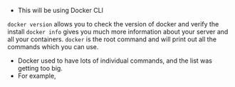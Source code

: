 - This will be using Docker CLI

`docker version` allows you to check the version of docker and verify the install
`docker info` gives you much more information about your server and all your containers.
`docker` is the root command and will print out all the commands which you can use. 


- Docker used to have lots of individual commands, and the list was getting too big. 
- For example, 